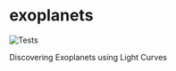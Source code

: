 # exoplanets



![Tests](https://github.com/bougeant/exoplanets/workflows/Tests/badge.svg?logo=github&logoColor=white)

Discovering Exoplanets using Light Curves
